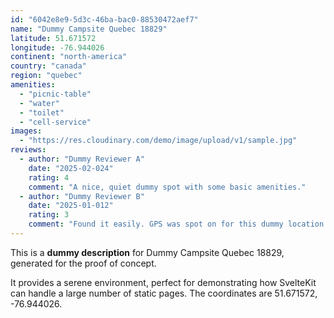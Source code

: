 ```yaml
---
id: "6042e8e9-5d3c-46ba-bac0-88530472aef7"
name: "Dummy Campsite Quebec 18829"
latitude: 51.671572
longitude: -76.944026
continent: "north-america"
country: "canada"
region: "quebec"
amenities:
  - "picnic-table"
  - "water"
  - "toilet"
  - "cell-service"
images:
  - "https://res.cloudinary.com/demo/image/upload/v1/sample.jpg"
reviews:
  - author: "Dummy Reviewer A"
    date: "2025-02-024"
    rating: 4
    comment: "A nice, quiet dummy spot with some basic amenities."
  - author: "Dummy Reviewer B"
    date: "2025-01-012"
    rating: 3
    comment: "Found it easily. GPS was spot on for this dummy location."
---
```


This is a **dummy description** for Dummy Campsite Quebec 18829, generated for the proof of concept.

It provides a serene environment, perfect for demonstrating how SvelteKit can handle a large number of static pages. The coordinates are 51.671572, -76.944026.
